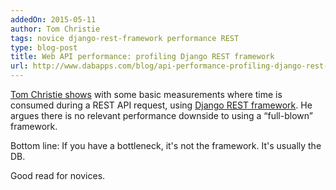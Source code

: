 ```yaml
---
addedOn: 2015-05-11
author: Tom Christie
tags: novice django-rest-framework performance REST
type: blog-post
title: Web API performance: profiling Django REST framework
url: http://www.dabapps.com/blog/api-performance-profiling-django-rest-framework/
---
```


[Tom Christie shows](http://www.dabapps.com/blog/api-performance-profiling-django-rest-framework/) with some basic measurements where time is consumed during a REST API request, using [Django REST framework](./snippets/django-rest-framework). He argues there is no relevant performance downside to using a “full-blown” framework.

Bottom line: If you have a bottleneck, it's not the framework. It's usually the DB.

Good read for novices.
